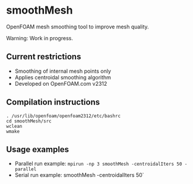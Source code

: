 # smoothMesh

OpenFOAM mesh smoothing tool to improve mesh quality.

Warning: Work in progress.

## Current restrictions

- Smoothing of internal mesh points only
- Applies centroidal smoothing algorithm
- Developed on OpenFOAM.com v2312

## Compilation instructions

```
. /usr/lib/openfoam/openfoam2312/etc/bashrc
cd smoothMesh/src
wclean
wmake
```

## Usage examples

- Parallel run example: `mpirun -np 3 smoothMesh -centroidalIters 50 -parallel`
- Serial run example: smoothMesh -centroidalIters 50`

